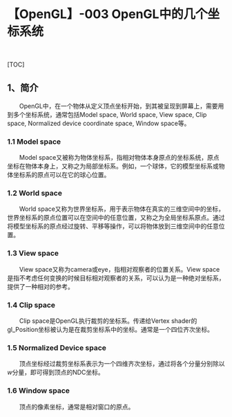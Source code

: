 # 【OpenGL】-003 OpenGL中的几个坐标系统
&emsp;&emsp;

[TOC]

## 1、简介
&emsp;&emsp;OpenGL中，在一个物体从定义顶点坐标开始，到其被呈现到屏幕上，需要用到多个坐标系统，通常包括Model space, World space, View space, Clip space, Normalized device coordinate space, Window space等。
### 1.1 Model space
&emsp;&emsp;Model space又被称为物体坐标系，指相对物体本身原点的坐标系统，原点坐标在物体本身上，又称之为局部坐标系。例如，一个球体，它的模型坐标系或物体坐标系的原点可以在它的球心位置。

### 1.2 World space
&emsp;&emsp;World space又称为世界坐标系，用于表示物体在真实的三维空间中的坐标，世界坐标系的原点位置可以在空间中的任意位置，又称之为全局坐标系原点。通过将模型坐标系的原点经过旋转、平移等操作，可以将物体放到三维空间中的任意位置。

### 1.3 View space
&emsp;&emsp;View space又称为camera或eye，指相对观察者的位置关系。View space是指不考虑任何变换的时候目标相对观察者的关系，可以认为是一种绝对坐标系，提供了一种相对的参考。

### 1.4 Clip space
&emsp;&emsp;Clip space是OpenGL执行裁剪的坐标系。传递给Vertex shader的gl_Position坐标被认为是在裁剪坐标系中的坐标。通常是一个四位齐次坐标。

### 1.5 Normalized Device space
&emsp;&emsp;顶点坐标经过裁剪坐标系表示为一个四维齐次坐标，通过将各个分量分别除以$w$分量，即可得到顶点的NDC坐标。

### 1.6 Window space
&emsp;&emsp;顶点的像素坐标，通常是相对窗口的原点。